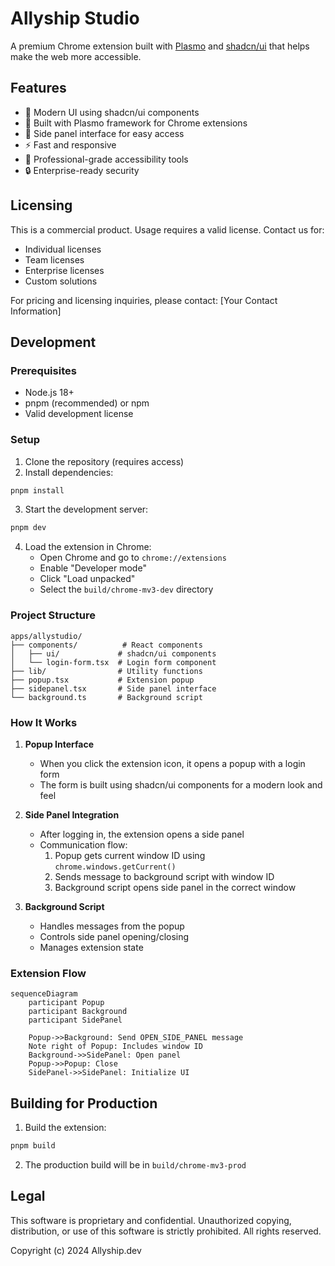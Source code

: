 # Allyship Studio

A premium Chrome extension built with [Plasmo](https://docs.plasmo.com/) and [shadcn/ui](https://ui.shadcn.com/) that helps make the web more accessible.

## Features

- 🎨 Modern UI using shadcn/ui components
- 🚀 Built with Plasmo framework for Chrome extensions
- 📱 Side panel interface for easy access
- ⚡️ Fast and responsive
- 💼 Professional-grade accessibility tools
- 🔒 Enterprise-ready security

## Licensing

This is a commercial product. Usage requires a valid license. Contact us for:

- Individual licenses
- Team licenses
- Enterprise licenses
- Custom solutions

For pricing and licensing inquiries, please contact: [Your Contact Information]

## Development

### Prerequisites

- Node.js 18+
- pnpm (recommended) or npm
- Valid development license

### Setup

1. Clone the repository (requires access)
2. Install dependencies:

```bash
pnpm install
```

3. Start the development server:

```bash
pnpm dev
```

4. Load the extension in Chrome:
   - Open Chrome and go to `chrome://extensions`
   - Enable "Developer mode"
   - Click "Load unpacked"
   - Select the `build/chrome-mv3-dev` directory

### Project Structure

```
apps/allystudio/
├── components/          # React components
│   ├── ui/             # shadcn/ui components
│   └── login-form.tsx  # Login form component
├── lib/                # Utility functions
├── popup.tsx           # Extension popup
├── sidepanel.tsx       # Side panel interface
└── background.ts       # Background script
```

### How It Works

1. **Popup Interface**

   - When you click the extension icon, it opens a popup with a login form
   - The form is built using shadcn/ui components for a modern look and feel

2. **Side Panel Integration**

   - After logging in, the extension opens a side panel
   - Communication flow:
     1. Popup gets current window ID using `chrome.windows.getCurrent()`
     2. Sends message to background script with window ID
     3. Background script opens side panel in the correct window

3. **Background Script**
   - Handles messages from the popup
   - Controls side panel opening/closing
   - Manages extension state

### Extension Flow

```mermaid
sequenceDiagram
    participant Popup
    participant Background
    participant SidePanel

    Popup->>Background: Send OPEN_SIDE_PANEL message
    Note right of Popup: Includes window ID
    Background->>SidePanel: Open panel
    Popup->>Popup: Close
    SidePanel->>SidePanel: Initialize UI
```

## Building for Production

1. Build the extension:

```bash
pnpm build
```

2. The production build will be in `build/chrome-mv3-prod`

## Legal

This software is proprietary and confidential. Unauthorized copying, distribution, or use of this software is strictly prohibited. All rights reserved.

Copyright (c) 2024 Allyship.dev
